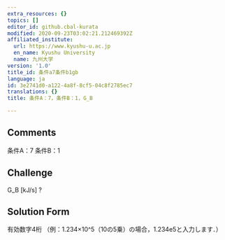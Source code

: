 ```yaml
---
extra_resources: {}
topics: []
editor_id: github.cbal-kurata
modified: 2020-09-23T03:02:21.212469392Z
affiliated_institute:
  url: https://www.kyushu-u.ac.jp
  en_name: Kyushu University
  name: 九州大学
version: '1.0'
title_id: 条件a7条件b1gb
language: ja
id: 3e2741d0-a122-4a8f-8cf5-04c8f2785ec7
translations: {}
title: 条件A：7，条件B：1，G_B

---
```


## Comments
条件A：7
条件B：1

## Challenge
G_B [kJ/s] ?

## Solution Form
有効数字4桁
（例：1.234×10^5（10の5乗）の場合，1.234e5と入力します．）




